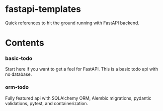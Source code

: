 # fastapi-templates
Quick references to hit the ground running with FastAPI backend.


# Contents

### basic-todo
Start here if you want to get a feel for FastAPI. This is a basic todo api with no database.

### orm-todo
Fully featured api with SQLAlchemy ORM, Alembic migrations, pydantic validations, pytest, and containerization.